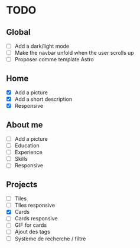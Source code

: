 # TODO

## Global

* [ ] Add a dark/light mode
* [ ] Make the navbar unfold when the user scrolls up
* [ ] Proposer comme template Astro

## Home

* [x] Add a picture
* [x] Add a short description
* [x] Responsive

## About me

* [ ] Add a picture
* [ ] Education
* [ ] Experience
* [ ] Skills
* [ ] Responsive

## Projects

* [ ] Tiles
* [ ] TIles responsive
* [x] Cards
* [ ] Cards responsive
* [ ] GIF for cards
* [ ] Ajout des tags
* [ ] Système de recherche / filtre